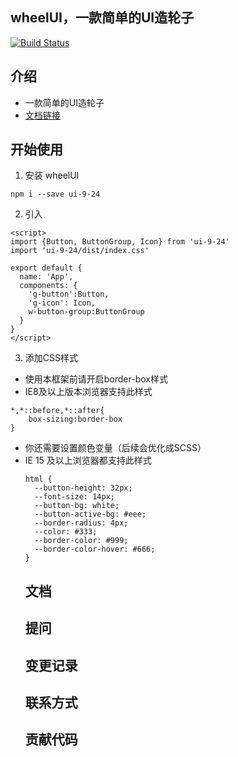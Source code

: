 
## wheelUI，一款简单的UI造轮子
[![Build Status](https://www.travis-ci.org/csyuser/wheelUI.svg?branch=master)](https://www.travis-ci.org/csyuser/wheelUI)
## 介绍
- 一款简单的UI造轮子
- [文档链接](https://csyuser.github.io/wheelUI/)
## 开始使用
1. 安装 wheelUI
```
npm i --save ui-9-24
```
2. 引入
```
<script>
import {Button, ButtonGroup, Icon} from 'ui-9-24'
import 'ui-9-24/dist/index.css'

export default {
  name: 'App',
  components: {
    'g-button':Button,
    'g-icon': Icon,
    w-button-group:ButtonGroup
  }
}
</script>
```
3. 添加CSS样式
- 使用本框架前请开启border-box样式
- IE8及以上版本浏览器支持此样式
```
*,*::before,*::after{
    box-sizing:border-box
}
```
- 你还需要设置颜色变量（后续会优化成SCSS）
- IE 15 及以上浏览器都支持此样式
  ```
  html {
    --button-height: 32px;
    --font-size: 14px;
    --button-bg: white;
    --button-active-bg: #eee;
    --border-radius: 4px;
    --color: #333;
    --border-color: #999;
    --border-color-hover: #666;
  }
  ```
  ## 文档
  ## 提问
  ## 变更记录
  ## 联系方式
  ## 贡献代码